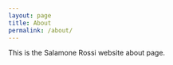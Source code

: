 ```yaml
---
layout: page
title: About
permalink: /about/
---
```


This is the Salamone Rossi website about page.

